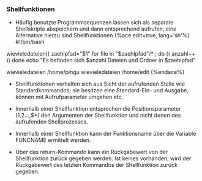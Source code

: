 ### Shellfunktionen

* Häufig benutzte Programmsequenzen lassen sich als separate Shellskripte abspeichern und dann entsprechend aufrufen; eine Alternative hierzu sind Shellfunktionen
{%ace edit=true, lang='sh'%}
#!/bin/bash

wievieledateien() 
	zaehlpfad="$1"
	for file in "$zaehlpfad"/* ; do 
		(( anzahl++ ))
	done
	echo "Es befinden sich $anzahl Dateien und Ordner in $zaehlpfad"

wievieledateien /home/pingu
wievieledateien /home/edit
{%endace%}


* Shellfunktionen verhalten sich aus Sicht der aufrufenden Stelle wie Standardkommandos; sie besitzen eine Standard-Ein- und Ausgabe, können mit Aufrufparameter umgehen etc.

* Innerhalb einer Shellfunktion entsprechen die Positionsparameter ($1,$2...,$*) den Argumenten der Shellfunktion und nicht denen des aufrufenden Shellprozesses.

* Innerhalb einer Shellfunktion kann der Funktionsname über die Variable FUNCNAME ermittelt werden.

* Über das return-Kommando kann ein Rückgabewert von der Shellfunktion zurück gegeben werden. Ist keines vorhanden, wird der Rückgabewert des letzten Kommandos der Shellfunktion zurück gegeben.






